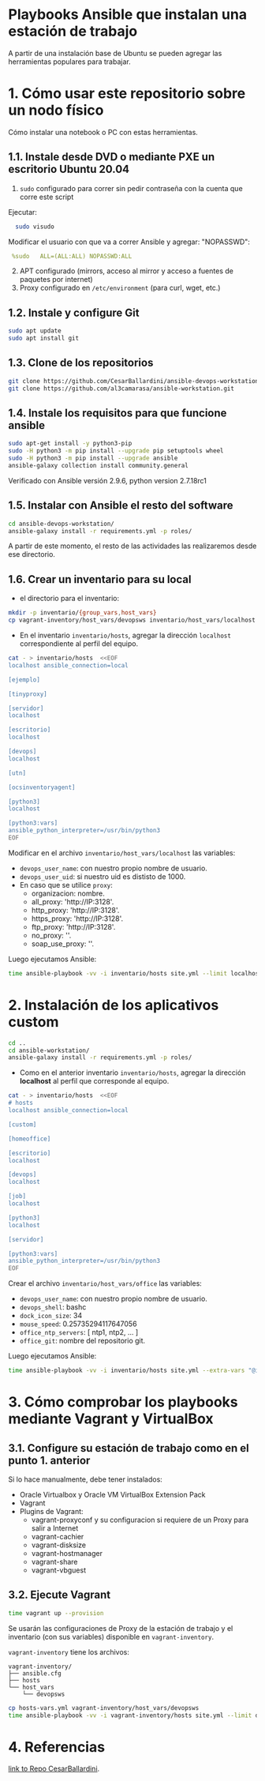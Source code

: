 # Playbooks Ansible que instalan una estación de trabajo

A partir de una instalación base de Ubuntu se pueden agregar las herramientas populares para trabajar.

# 1. Cómo usar este repositorio sobre un nodo físico

Cómo instalar una notebook o PC con estas herramientas.

## 1.1. Instale desde DVD o mediante PXE un escritorio Ubuntu 20.04

1. `sudo` configurado para correr sin pedir contraseña con la cuenta que corre este script

Ejecutar:

```bash
  sudo visudo
```

Modificar el usuario con que va a correr Ansible y agregar: "NOPASSWD":

```yml
 %sudo   ALL=(ALL:ALL) NOPASSWD:ALL
```

2. APT configurado (mirrors, acceso al mirror y acceso a fuentes de paquetes por internet)
3. Proxy configurado en `/etc/environment` (para curl, wget, etc.)

## 1.2. Instale y configure Git

```bash
sudo apt update
sudo apt install git
```

## 1.3. Clone de los repositorios

```bash
git clone https://github.com/CesarBallardini/ansible-devops-workstation.git
git clone https://github.com/al3camarasa/ansible-workstation.git
```

## 1.4. Instale los requisitos para que funcione ansible

```bash
sudo apt-get install -y python3-pip
sudo -H python3 -m pip install --upgrade pip setuptools wheel
sudo -H python3 -m pip install --upgrade ansible
ansible-galaxy collection install community.general
```

Verificado con Ansible versión 2.9.6, python version 2.7.18rc1

## 1.5. Instalar con Ansible el resto del software

```bash
cd ansible-devops-workstation/
ansible-galaxy install -r requirements.yml -p roles/
```

A partir de este momento, el resto de las actividades las realizaremos desde ese directorio.

## 1.6. Crear un inventario para su local

* el directorio para el inventario:

```bash
mkdir -p inventario/{group_vars,host_vars}
cp vagrant-inventory/host_vars/devopsws inventario/host_vars/localhost
```

* En el inventario ```inventario/hosts```, agregar la dirección ```localhost``` correspondiente al perfil del equipo.

```bash
cat - > inventario/hosts  <<EOF
localhost ansible_connection=local

[ejemplo]

[tinyproxy]

[servidor]
localhost

[escritorio]
localhost

[devops]
localhost

[utn]

[ocsinventoryagent]

[python3]
localhost

[python3:vars]
ansible_python_interpreter=/usr/bin/python3
EOF
```

Modificar en el archivo ```inventario/host_vars/localhost``` las variables:

- ```devops_user_name```: con nuestro propio nombre de usuario.
- ```devops_user_uid```: si nuestro uid es dististo de 1000.
- En caso que se utilice ```proxy```:
  - organizacion: nombre.
  - all_proxy: 'http://IP:3128'.
  - http_proxy: 'http://IP:3128'.
  - https_proxy: 'http://IP:3128'.
  - ftp_proxy: 'http://IP:3128'.
  - no_proxy: ''.
  - soap_use_proxy: ''.

Luego ejecutamos Ansible:

```bash
time ansible-playbook -vv -i inventario/hosts site.yml --limit localhost --tags proxy,performance,locales,snap,ansible,git,virtualbox,vagrant,docker,microsoft_visualstudio_code
```

# 2. Instalación de los aplicativos custom

```bash
cd ..
cd ansible-workstation/
ansible-galaxy install -r requirements.yml -p roles/
```

* Como en el anterior inventario ```inventario/hosts```, agregar la dirección **localhost** al perfil que corresponde al equipo.

```bash
cat - > inventario/hosts  <<EOF
# hosts
localhost ansible_connection=local

[custom]

[homeoffice]

[escritorio]
localhost

[devops]
localhost

[job]
localhost

[python3]
localhost

[servidor]

[python3:vars]
ansible_python_interpreter=/usr/bin/python3
EOF
```

Crear el archivo ```inventario/host_vars/office``` las variables:

- ```devops_user_name```: con nuestro propio nombre de usuario.
- ```devops_shell```: bashc
- ```dock_icon_size```: 34
- ```mouse_speed```: 0.25735294117647056
- ```office_ntp_servers```: [ ntp1, ntp2, ... ]
- ```office_git```: nombre del repositorio git.

Luego ejecutamos Ansible:

```bash
time ansible-playbook -vv -i inventario/hosts site.yml --extra-vars "@inventario/host_vars/[nombre-host]" --limit localhost
```

# 3. Cómo comprobar los playbooks mediante Vagrant y VirtualBox

## 3.1. Configure su estación de trabajo como en el punto 1. anterior

Si lo hace manualmente, debe tener instalados:

* Oracle Virtualbox y Oracle VM VirtualBox Extension Pack
* Vagrant
* Plugins de Vagrant:
  * vagrant-proxyconf y su configuracion si requiere de un Proxy para salir a Internet
  * vagrant-cachier
  * vagrant-disksize
  * vagrant-hostmanager
  * vagrant-share
  * vagrant-vbguest

## 3.2. Ejecute Vagrant

```bash
time vagrant up --provision
```

Se usarán las configuraciones de Proxy de la estación de trabajo y el inventario (con sus variables) disponible
en `vagrant-inventory`.

`vagrant-inventory` tiene los archivos:

```text
vagrant-inventory/
├── ansible.cfg
├── hosts
└── host_vars
    └── devopsws
```

```bash
cp hosts-vars.yml vagrant-inventory/host_vars/devopsws
time ansible-playbook -vv -i vagrant-inventory/hosts site.yml --limit devopsws
```
# 4. Referencias

[link to Repo CesarBallardini](https://github.com/CesarBallardini/ansible-devops-workstation).
